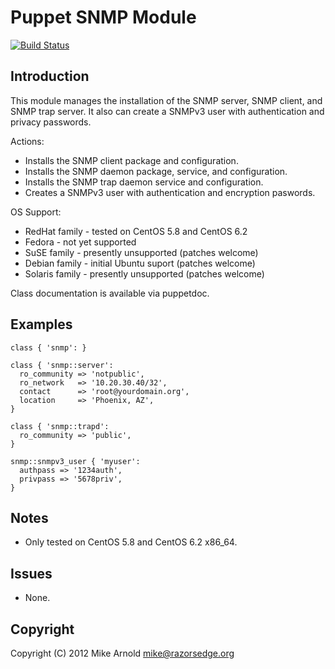 Puppet SNMP Module
==================

[![Build Status](https://secure.travis-ci.org/razorsedge/puppet-snmp.png?branch=master)](http://travis-ci.org/razorsedge/puppet-snmp)

Introduction
------------

This module manages the installation of the SNMP server, SNMP client, and SNMP
trap server.  It also can create a SNMPv3 user with authentication and privacy
passwords.

Actions:

* Installs the SNMP client package and configuration.
* Installs the SNMP daemon package, service, and configuration.
* Installs the SNMP trap daemon service and configuration.
* Creates a SNMPv3 user with authentication and encryption paswords.

OS Support:

* RedHat family  - tested on CentOS 5.8 and CentOS 6.2
* Fedora         - not yet supported
* SuSE family    - presently unsupported (patches welcome)
* Debian family  - initial Ubuntu suport (patches welcome)
* Solaris family - presently unsupported (patches welcome)

Class documentation is available via puppetdoc.

Examples
--------

    class { 'snmp': }

    class { 'snmp::server':
      ro_community => 'notpublic',
      ro_network   => '10.20.30.40/32',
      contact      => 'root@yourdomain.org',
      location     => 'Phoenix, AZ',
    }

    class { 'snmp::trapd':
      ro_community => 'public',
    }

    snmp::snmpv3_user { 'myuser':
      authpass => '1234auth',
      privpass => '5678priv',
    }

Notes
-----

* Only tested on CentOS 5.8 and CentOS 6.2 x86_64.

Issues
------

* None.

Copyright
---------

Copyright (C) 2012 Mike Arnold <mike@razorsedge.org>
